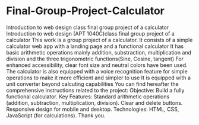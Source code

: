 # Final-Group-Project-Calculator
Introduction to web design class final group  project of a calculator
Introduction to web design (APT 1040C)class final group project of a calculator This work is a group project of a calculator. It consists of a simple calculator web app with a landing page and a functional calculator It has basic arithmetic operations mainly addition, substraction, multiplication and division and the three trigonometric functions(Sine, Cosine, tangent) For enhanced accessibility, clear font size and neutral colors have been used. The calculator is also equipped with a voice recognition feature for simple operations to make it more efficient and simpler to use It is equipped with a unit converter beyond calcuting capabilities You can find hereafter the comprehensive Instructions related to the project: Objective: Build a fully functional calculator. Key Features: Standard arithmetic operations (addition, subtraction, multiplication, division). Clear and delete buttons. Responsive design for mobile and desktop. Technologies: HTML, CSS, JavaScript (for calculations).
Thank you.

